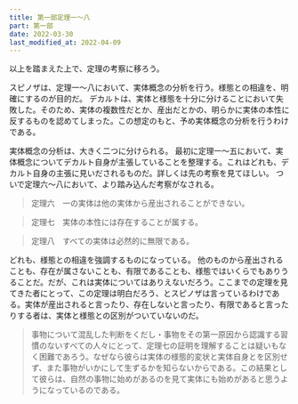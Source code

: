 ```yaml
---
title: 第一部定理一～八
part: 第一部
date: 2022-03-30
last_modified_at: 2022-04-09
---
```

以上を踏まえた上で、定理の考察に移ろう。

スピノザは、定理一～八において、実体概念の分析を行う。様態との相違を、明確にするのが目的だ。
デカルトは、実体と様態を十分に分けることにおいて失敗した。そのため、実体の複数性だとか、産出だとかの、明らかに実体の本性に反するものを認めてしまった。この想定のもと、予め実体概念の分析を行うわけである。

実体概念の分析は、大きく二つに分けられる。
最初に定理一～五において、実体概念についてデカルト自身が主張していることを整理する。これはどれも、デカルト自身の主張に見いだされるものだ。詳しくは先の考察を見てほしい。
ついで定理六～八において、より踏み込んだ考察がなされる。

>定理六　一の実体は他の実体から産出されることができない。

>定理七　実体の本性には存在することが属する。

>定理八　すべての実体は必然的に無限である。

どれも、様態との相違を強調するものになっている。
他のものから産出されることも、存在が属さないことも、有限であることも、様態ではいくらでもありうることだ。だが、これは実体についてはありえないだろう。ここまでの定理を見てきた者にとって、この定理は明白だろう、とスピノザは言っているわけである。実体が産出されると言ったり、存在しないと言ったり、有限であると言ったりする者は、実体と様態との区別がついていないのだ。

>事物について混乱した判断をくだし・事物をその第一原因から認識する習慣のないすべての人々にとって、定理七の証明を理解することは疑いもなく困難であろう。なぜなら彼らは実体の様態的変状と実体自身とを区別せず、また事物がいかにして生ずるかを知らないからである。この結果として彼らは、自然の事物に始めがあるのを見て実体にも始めがあると思うようになっているのである。
